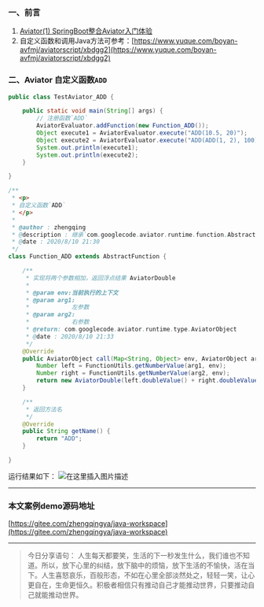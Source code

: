 ﻿### 一、前言

1. [Aviator(1) SpringBoot整合Aviator入门体验](https://zhengqing.blog.csdn.net/article/details/107913810)
2. 自定义函数和调用Java方法可参考：[https://www.yuque.com/boyan-avfmj/aviatorscript/xbdgg2](https://www.yuque.com/boyan-avfmj/aviatorscript/xbdgg2)

### 二、Aviator 自定义函数`ADD`

```java
public class TestAviator_ADD {

    public static void main(String[] args) {
        // 注册函数`ADD`
        AviatorEvaluator.addFunction(new Function_ADD());
        Object execute1 = AviatorEvaluator.execute("ADD(10.5, 20)");
        Object execute2 = AviatorEvaluator.execute("ADD(ADD(1, 2), 100)");
        System.out.println(execute1);
        System.out.println(execute2);
    }

}

/**
 * <p>
 * 自定义函数`ADD`
 * </p>
 *
 * @author : zhengqing
 * @description : 继承`com.googlecode.aviator.runtime.function.AbstractFunction`,并覆写对应参数个数的方法即可
 * @date : 2020/8/10 21:30
 */
class Function_ADD extends AbstractFunction {

    /**
     * 实现将两个参数相加，返回浮点结果 AviatorDouble
     *
     * @param env:当前执行的上下文
     * @param arg1:
     *            左参数
     * @param arg2:
     *            右参数
     * @return: com.googlecode.aviator.runtime.type.AviatorObject
     * @date : 2020/8/10 21:33
     */
    @Override
    public AviatorObject call(Map<String, Object> env, AviatorObject arg1, AviatorObject arg2) {
        Number left = FunctionUtils.getNumberValue(arg1, env);
        Number right = FunctionUtils.getNumberValue(arg2, env);
        return new AviatorDouble(left.doubleValue() + right.doubleValue());
    }

    /**
     * 返回方法名
     */
    @Override
    public String getName() {
        return "ADD";
    }

}
```

运行结果如下：
![在这里插入图片描述](https://img-blog.csdnimg.cn/20200810214257836.png?x-oss-process=image/watermark,type_ZmFuZ3poZW5naGVpdGk,shadow_10,text_aHR0cHM6Ly9ibG9nLmNzZG4ubmV0L3FxXzM4MjI1NTU4,size_16,color_FFFFFF,t_70)


---

### 本文案例demo源码地址

[https://gitee.com/zhengqingya/java-workspace](https://gitee.com/zhengqingya/java-workspace)

---

> 今日分享语句：
> 人生每天都要笑，生活的下一秒发生什么，我们谁也不知道。所以，放下心里的纠结，放下脑中的烦恼，放下生活的不愉快，活在当下。人生喜怒哀乐，百般形态，不如在心里全部淡然处之，轻轻一笑，让心更自在，生命更恒久。积极者相信只有推动自己才能推动世界，只要推动自己就能推动世界。
